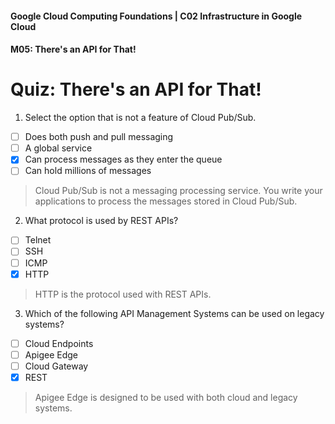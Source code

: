 #### Google Cloud Computing Foundations | C02 Infrastructure in Google Cloud
#### M05: There's an API for That!

# Quiz: There's an API for That!

1. Select the option that is not a feature of Cloud Pub/Sub.
- [ ] Does both push and pull messaging
- [ ] A global service
- [x] Can process messages as they enter the queue
- [ ] Can hold millions of messages
> Cloud Pub/Sub is not a messaging processing service. You write your applications to process the messages stored in Cloud Pub/Sub.

2. What protocol is used by REST APIs?
- [ ] Telnet
- [ ] SSH
- [ ] ICMP
- [x] HTTP
> HTTP is the protocol used with REST APIs.

3. Which of the following API Management Systems can be used on legacy systems?
- [ ] Cloud Endpoints
- [ ] Apigee Edge
- [ ] Cloud Gateway
- [x] REST
> Apigee Edge is designed to be used with both cloud and legacy systems.




